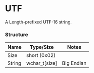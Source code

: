﻿# UTF 

A Length-prefixed UTF-16 string.

### Structure
| Name   | Type/Size     | Notes      |
|--------|---------------|------------|
| Size   | short (0x02)  |            |
| String | wchar_t[size] | Big Endian |